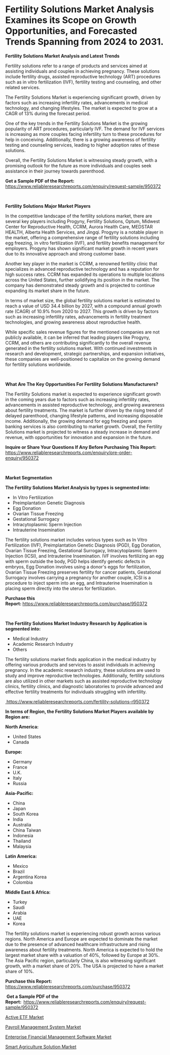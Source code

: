 <p><h1>Fertility Solutions Market Analysis Examines its Scope on Growth Opportunities, and Forecasted Trends Spanning from 2024 to 2031.</h1></p><p><strong>Fertility Solutions Market Analysis and Latest Trends</strong></p>
<p><p>Fertility solutions refer to a range of products and services aimed at assisting individuals and couples in achieving pregnancy. These solutions include fertility drugs, assisted reproductive technology (ART) procedures such as in vitro fertilization (IVF), fertility testing and counseling, and other related services.</p><p>The Fertility Solutions Market is experiencing significant growth, driven by factors such as increasing infertility rates, advancements in medical technology, and changing lifestyles. The market is expected to grow at a CAGR of 13% during the forecast period.</p><p>One of the key trends in the Fertility Solutions Market is the growing popularity of ART procedures, particularly IVF. The demand for IVF services is increasing as more couples facing infertility turn to these procedures for help in conceiving. Additionally, there is a growing awareness of fertility testing and counseling services, leading to higher adoption rates of these solutions.</p><p>Overall, the Fertility Solutions Market is witnessing steady growth, with a promising outlook for the future as more individuals and couples seek assistance in their journey towards parenthood.</p></p>
<p><strong>Get a Sample PDF of the Report:&nbsp;</strong> <a href="https://www.reliableresearchreports.com/enquiry/request-sample/950372">https://www.reliableresearchreports.com/enquiry/request-sample/950372</a></p>
<p>&nbsp;</p>
<p><strong>Fertility Solutions Major Market Players</strong></p>
<p><p>In the competitive landscape of the fertility solutions market, there are several key players including Progyny, Fertility Solutions, Optum, Midwest Center for Reproductive Health, CCRM, Aurora Health Care, MEDSTAR HEALTH, Alberta Health Services, and Jingqi. Progyny is a notable player in the market, offering a comprehensive range of fertility solutions including egg freezing, in vitro fertilization (IVF), and fertility benefits management for employers. Progyny has shown significant market growth in recent years due to its innovative approach and strong customer base.</p><p>Another key player in the market is CCRM, a renowned fertility clinic that specializes in advanced reproductive technology and has a reputation for high success rates. CCRM has expanded its operations to multiple locations across the United States, further solidifying its position in the market. The company has demonstrated steady growth and is projected to continue expanding its market share in the future.</p><p>In terms of market size, the global fertility solutions market is estimated to reach a value of USD 34.4 billion by 2027, with a compound annual growth rate (CAGR) of 10.9% from 2020 to 2027. This growth is driven by factors such as increasing infertility rates, advancements in fertility treatment technologies, and growing awareness about reproductive health.</p><p>While specific sales revenue figures for the mentioned companies are not publicly available, it can be inferred that leading players like Progyny, CCRM, and others are contributing significantly to the overall revenue generated in the fertility solutions market. With continued investments in research and development, strategic partnerships, and expansion initiatives, these companies are well-positioned to capitalize on the growing demand for fertility solutions worldwide.</p></p>
<p>&nbsp;</p>
<p><strong>What Are The Key Opportunities For Fertility Solutions Manufacturers?</strong></p>
<p><p>The Fertility Solutions market is expected to experience significant growth in the coming years due to factors such as increasing infertility rates, advancements in assisted reproductive technology, and growing awareness about fertility treatments. The market is further driven by the rising trend of delayed parenthood, changing lifestyle patterns, and increasing disposable income. Additionally, the growing demand for egg freezing and sperm banking services is also contributing to market growth. Overall, the Fertility Solutions market is projected to witness a steady increase in demand and revenue, with opportunities for innovation and expansion in the future.</p></p>
<p><strong>Inquire or Share Your Questions If Any Before Purchasing This Report:</strong> <a href="https://www.reliableresearchreports.com/enquiry/pre-order-enquiry/950372">https://www.reliableresearchreports.com/enquiry/pre-order-enquiry/950372</a></p>
<p>&nbsp;</p>
<p><strong>Market Segmentation</strong></p>
<p><strong>The Fertility Solutions Market Analysis by types is segmented into:</strong></p>
<p><ul><li>In Vitro Fertilization</li><li>Preimplantation Genetic Diagnosis</li><li>Egg Donation</li><li>Ovarian Tissue Freezing</li><li>Gestational Surrogacy</li><li>Intracytoplasmic Sperm Injection</li><li>Intrauterine Insemination</li></ul></p>
<p><p>The fertility solutions market includes various types such as In Vitro Fertilization (IVF), Preimplantation Genetic Diagnosis (PGD), Egg Donation, Ovarian Tissue Freezing, Gestational Surrogacy, Intracytoplasmic Sperm Injection (ICSI), and Intrauterine Insemination. IVF involves fertilizing an egg with sperm outside the body, PGD helps identify genetic defects in embryos, Egg Donation involves using a donor's eggs for fertilization, Ovarian Tissue Freezing preserves fertility for cancer patients, Gestational Surrogacy involves carrying a pregnancy for another couple, ICSI is a procedure to inject sperm into an egg, and Intrauterine Insemination is placing sperm directly into the uterus for fertilization.</p></p>
<p><strong>Purchase this Report:&nbsp;</strong><a href="https://www.reliableresearchreports.com/purchase/950372">https://www.reliableresearchreports.com/purchase/950372</a></p>
<p>&nbsp;</p>
<p><strong>The Fertility Solutions Market Industry Research by Application is segmented into:</strong></p>
<p><ul><li>Medical Industry</li><li>Academic Research Industry</li><li>Others</li></ul></p>
<p><p>The fertility solutions market finds application in the medical industry by offering various products and services to assist individuals in achieving pregnancy. In the academic research industry, these solutions are used to study and improve reproductive technologies. Additionally, fertility solutions are also utilized in other markets such as assisted reproductive technology clinics, fertility clinics, and diagnostic laboratories to provide advanced and effective fertility treatments for individuals struggling with infertility.</p></p>
<p><a href="https://www.reliableresearchreports.com/fertility-solutions-r950372">&nbsp;https://www.reliableresearchreports.com/fertility-solutions-r950372</a></p>
<p><strong>In terms of Region, the Fertility Solutions Market Players available by Region are:</strong></p>
<p>
    <p> <strong> North America: </strong>
        <ul>
            <li>United States</li>
            <li>Canada</li>
        </ul>
        </p> 
    <p> <strong> Europe: </strong>
        <ul>
            <li>Germany</li>
            <li>France</li>
            <li>U.K.</li>
            <li>Italy</li>
            <li>Russia</li>
        </ul>
        </p> 
    <p> <strong> Asia-Pacific: </strong>
        <ul>
            <li>China</li>
            <li>Japan</li>
            <li>South Korea</li>
            <li>India</li>
            <li>Australia</li>
            <li>China Taiwan</li>
            <li>Indonesia</li>
            <li>Thailand</li>
            <li>Malaysia</li>
        </ul>
        </p> 
    <p> <strong> Latin America: </strong>
        <ul>
            <li>Mexico</li>
            <li>Brazil</li>
            <li>Argentina Korea</li>
            <li>Colombia</li>
        </ul>
        </p> 
    <p> <strong> Middle East & Africa: </strong>
        <ul>
            <li>Turkey</li>
            <li>Saudi</li>
            <li>Arabia</li>
            <li>UAE</li>
            <li>Korea</li>
        </ul>
    </p>
    </p>
<p><p>The fertility solutions market is experiencing robust growth across various regions. North America and Europe are expected to dominate the market due to the presence of advanced healthcare infrastructure and rising awareness about fertility treatments. North America is expected to hold the largest market share with a valuation of 40%, followed by Europe at 30%. The Asia Pacific region, particularly China, is also witnessing significant growth, with a market share of 20%. The USA is projected to have a market share of 10%.</p></p>
<p><strong>Purchase this Report: </strong><a href="https://www.reliableresearchreports.com/purchase/950372">https://www.reliableresearchreports.com/purchase/950372</a></p>
<p>&nbsp;<strong>Get a Sample PDF of the Report:&nbsp;&nbsp;</strong><a href="https://www.reliableresearchreports.com/enquiry/request-sample/950372">https://www.reliableresearchreports.com/enquiry/request-sample/950372</a></p>
<p><strong></strong></p>
<p><p><a href="https://www.linkedin.com/pulse/active-etf-market-key-successful-business-strategy-forecast-wfvze?trackingId=sISH%2FLJ36LuXyGcgKmJ5%2BA%3D%3D">Active ETF Market</a></p><p><a href="https://github.com/elizabethdagraca/Market-Research-Report-List-3/blob/main/payroll-management-system-market.md">Payroll Management System Market</a></p><p><a href="https://github.com/santosh758595/Market-Research-Report-List-4/blob/main/enterprise-financial-management-software-market.md">Enterprise Financial Management Software Market</a></p><p><a href="https://www.linkedin.com/pulse/smart-agriculture-solution-market-size-cagr-trends-2024-2030-dkf6e?trackingId=URJt6qxo7x8u3ApI8SZtPQ%3D%3D">Smart Agriculture Solution Market</a></p></p>